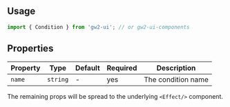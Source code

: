## Usage

```js
import { Condition } from 'gw2-ui'; // or gw2-ui-components
```

## Properties

| Property | Type     | Default | Required | Description        |
| -------- | -------- | ------- | -------- | ------------------ |
| `name`   | `string` | -       | yes      | The condition name |

The remaining props will be spread to the underlying `<Effect/>` component.

